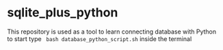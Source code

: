# sqlite_plus_python
This repository is used as a tool to learn connecting database with Python
to start type ``` bash database_python_script.sh``` inside the terminal
